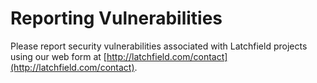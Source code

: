 # Reporting Vulnerabilities

Please report security vulnerabilities associated with Latchfield projects using our web form at [http://latchfield.com/contact](http://latchfield.com/contact).